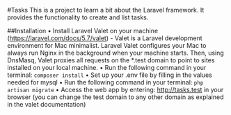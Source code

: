 #Tasks
This is a project to learn a bit about the Laravel framework. It provides the functionality to create and list tasks.

##Installation
• Install Laravel Valet on your machine (https://laravel.com/docs/5.7/valet) - Valet is a Laravel development environment for Mac minimalist. Laravel Valet configures your Mac to always run Nginx in the background when your machine starts. Then, using DnsMasq, Valet proxies all requests on the *.test domain to point to sites installed on your local machine.
• Run the following command in your terminal: `composer install`
• Set up your .env file by filling in the values needed for mysql
• Run the following command in your terminal: `php artisan migrate`
• Access the web app by entering: http://tasks.test in your browser (you can change the test domain to any other domain as explained in the valet documentation)
